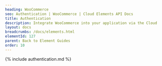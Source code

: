 ```yaml
---
heading: WooCommerce
seo: Authentication | WooCommerce | Cloud Elements API Docs
title: Authentication
description: Integrate WooCommerce into your application via the Cloud Elements APIs.
layout: docs
breadcrumbs: /docs/elements.html
elementId: 127
parent: Back to Element Guides
order: 10
---
```


{% include authentication.md %}
